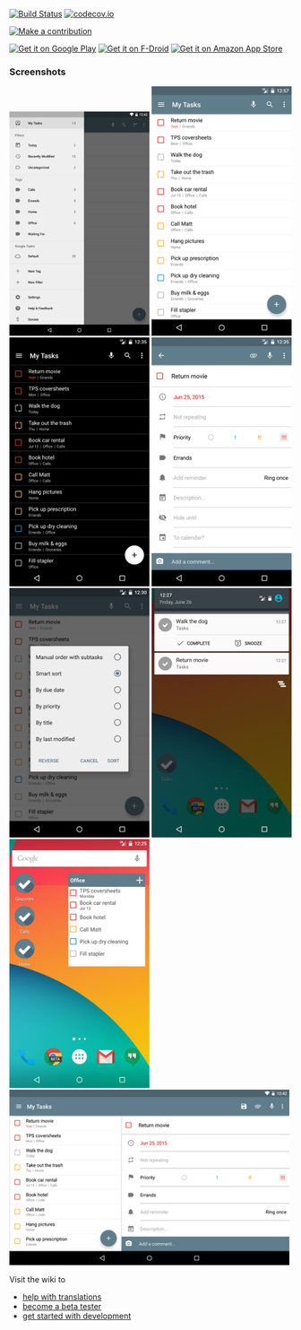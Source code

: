 [![Build Status](https://travis-ci.org/tasks/tasks.svg?branch=master)](https://travis-ci.org/tasks/tasks) [![codecov.io](http://codecov.io/github/tasks/tasks/coverage.svg?branch=master)](http://codecov.io/github/tasks/tasks?branch=master)

[![Make a contribution](https://pledgie.com/campaigns/24281.png?skin_name=chrome)](https://pledgie.com/campaigns/24281)

<a href="https://play.google.com/store/apps/details?id=org.tasks"><img alt="Get it on Google Play" src="https://play.google.com/intl/en_us/badges/images/generic/en-play-badge.png" height="60" width="185" /></a> [![Get it on F-Droid](https://f-droid.org/wiki/images/d/d3/F-Droid-button_bigger.png)](https://f-droid.org/repository/browse/?fdid=org.tasks) [![Get it on Amazon App Store](https://images-na.ssl-images-amazon.com/images/G/01/AmazonMobileApps/amazon-apps-store-us-black.png)](https://www.amazon.com/gp/product/B00QHGTL7O/ref=mas_pm_tasks_astrid_to_do_list_clone)

### Screenshots

<img src="./graphics/screenshot_tablet_navigation.png" width="250px"/>
<img src="./graphics/screenshot_phone_light.png" width="250px"/>
<img src="./graphics/screenshot_phone_dark.png" width="250px"/>
<img src="./graphics/screenshot_phone_task_edit.png" width="250px"/>
<img src="./graphics/screenshot_phone_sort.png" width="250px"/>
<img src="./graphics/screenshot_phone_notifications.png" width="250px"/>
<img src="./graphics/screenshot_phone_widgets.png" width="250px"/>
<img src="./graphics/screenshot_tablet_landscape.png" width="500px"/>

Visit the wiki to
* [help with translations](https://github.com/tasks/tasks/wiki/Translations)
* [become a beta tester](https://github.com/tasks/tasks/wiki/Beta-Testing)
* [get started with development](https://github.com/tasks/tasks/wiki/Getting-Started-with-Development)
